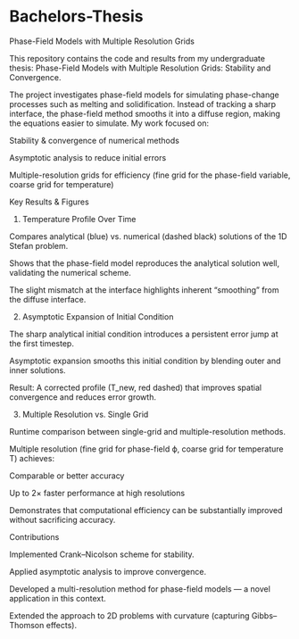 # Bachelors-Thesis
Phase-Field Models with Multiple Resolution Grids

This repository contains the code and results from my undergraduate thesis:
Phase-Field Models with Multiple Resolution Grids: Stability and Convergence.

The project investigates phase-field models for simulating phase-change processes such as melting and solidification. Instead of tracking a sharp interface, the phase-field method smooths it into a diffuse region, making the equations easier to simulate. My work focused on:

Stability & convergence of numerical methods

Asymptotic analysis to reduce initial errors

Multiple-resolution grids for efficiency (fine grid for the phase-field variable, coarse grid for temperature)

Key Results & Figures
1. Temperature Profile Over Time

Compares analytical (blue) vs. numerical (dashed black) solutions of the 1D Stefan problem.

Shows that the phase-field model reproduces the analytical solution well, validating the numerical scheme.

The slight mismatch at the interface highlights inherent “smoothing” from the diffuse interface.

2. Asymptotic Expansion of Initial Condition

The sharp analytical initial condition introduces a persistent error jump at the first timestep.

Asymptotic expansion smooths this initial condition by blending outer and inner solutions.

Result: A corrected profile (T_new, red dashed) that improves spatial convergence and reduces error growth.

3. Multiple Resolution vs. Single Grid

Runtime comparison between single-grid and multiple-resolution methods.

Multiple resolution (fine grid for phase-field ϕ, coarse grid for temperature T) achieves:

Comparable or better accuracy

Up to 2× faster performance at high resolutions

Demonstrates that computational efficiency can be substantially improved without sacrificing accuracy.

Contributions

Implemented Crank–Nicolson scheme for stability.

Applied asymptotic analysis to improve convergence.

Developed a multi-resolution method for phase-field models — a novel application in this context.

Extended the approach to 2D problems with curvature (capturing Gibbs–Thomson effects).
